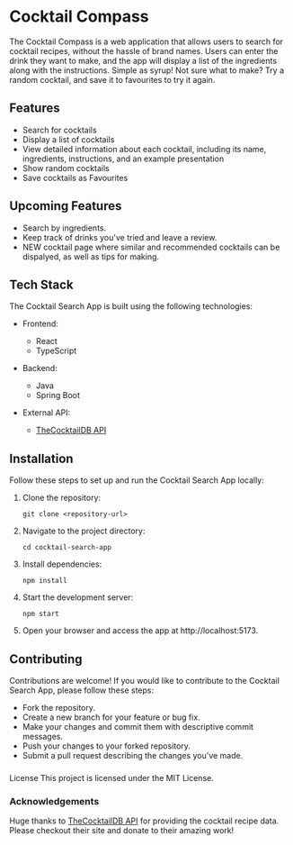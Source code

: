 # Cocktail Compass

The Cocktail Compass is a web application that allows users to search for cocktail recipes, without the hassle of brand names. Users can enter the drink they want to make, and the app will display a list of the ingredients along with the instructions. Simple as syrup! Not sure what to make? Try a random cocktail, and save it to favourites to try it again.


## Features

- Search for cocktails
- Display a list of cocktails
- View detailed information about each cocktail, including its name, ingredients, instructions, and an example presentation
- Show random cocktails
- Save cocktails as Favourites


##  Upcoming Features

- Search by ingredients.
- Keep track of drinks you've tried and leave a review.
- NEW cocktail page where similar and recommended cocktails can be dispalyed, as well as tips for making.


## Tech Stack

The Cocktail Search App is built using the following technologies:

- Frontend:
  - React
  - TypeScript

- Backend:
  - Java
  - Spring Boot

- External API:
  - [TheCocktailDB API](https://www.thecocktaildb.com)


## Installation

Follow these steps to set up and run the Cocktail Search App locally:

1. Clone the repository:

   ```shell
   git clone <repository-url>

2. Navigate to the project directory:

   ```shell
   cd cocktail-search-app

3. Install dependencies:

   ```shell
   npm install

4. Start the development server:

   ```shell
   npm start

5. Open your browser and access the app at http://localhost:5173.


## Contributing
Contributions are welcome! If you would like to contribute to the Cocktail Search App, please follow these steps:

- Fork the repository.
- Create a new branch for your feature or bug fix.
- Make your changes and commit them with descriptive commit messages.
- Push your changes to your forked repository.
- Submit a pull request describing the changes you've made.


###
License
This project is licensed under the MIT License.


### Acknowledgements
Huge thanks to [TheCocktailDB API](https://www.thecocktaildb.com) for providing the cocktail recipe data. Please checkout their site and donate to their amazing work!